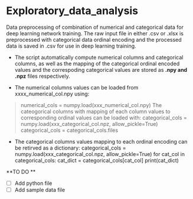 # Exploratory_data_analysis 

Data preprocessing of combination of numerical and categorical data for deep learning network training.
The raw input file in either .csv or .xlsx is preprocessed with categorical data ordinal encoding and the processed
data is saved in .csv for use in deep learning training.

* The script automatically compute numerical columns and categorical columns, as well as the mapping of the categorical ordinal
encoded values and the correspoding categorical values are stored as **.npy and .npz** files respectively.

* The numerical columns values can be loaded from xxxx_numerical_col.npy using:
> numerical_cols = numpy.load(xxx_numerical_col.npy)
> The cateogorical columns with mapping of each column values to corresponding ordinal values can be loaded with:
> categorical_cols = numpy.load(xxx_categorical_col.npz, allow_pickle=True)
> categorical_cols = categorical_cols.files

* The categorical columns values mapping to each ordinal encoding can be retirved as a dictionary:
categorical_cols = numpy.load(xxx_categorical_col.npz, allow_pickle=True)
for cat_col in categorical_cols:
cat_dict = categorical_cols[cat_col]
print(cat_dict)

**TO DO **

- [ ] Add python file
- [ ] Add sample data file

